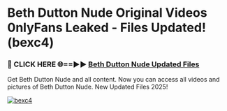 # Beth Dutton Nude Original Videos 0nlyFans Leaked - Files Updated! (bexc4)

<h3>🔴 CLICK HERE 🌐==►► <a href="https://tinyurl.com/4mcuefdz" rel="nofollow">Beth Dutton Nude Updated Files</a></h3>

Get Beth Dutton Nude and all content. Now you can access all videos and pictures of Beth Dutton Nude. New Updated Files 2025!

[![bexc4](https://i.imgur.com/StAQSOY.gif)](https://tinyurl.com/4mcuefdz)
